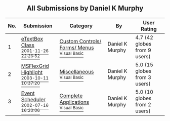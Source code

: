 ﻿<div align="center">

## All Submissions by Daniel K Murphy

</div>

No.  | Submission | Category | By   | User Rating
---- | ---------- | -------- | ---- | -----------
1 | [eTextBox Class<br /><sup>2001-11-26 22:26:52</sup>](https://github.com/Planet-Source-Code/daniel-k-murphy-etextbox-class__1-29214) | [Custom Controls/ Forms/  Menus<br /><sup>Visual Basic</sup>](../ByCategory/custom-controls-forms-menus__1-4.md) | Daniel K Murphy | 4.7 (42 globes from 9 users)
2 | [MSFlexGrid Highlight<br /><sup>2003-10-11 10:37:20</sup>](https://github.com/Planet-Source-Code/daniel-k-murphy-msflexgrid-highlight__1-49175) | [Miscellaneous<br /><sup>Visual Basic</sup>](../ByCategory/miscellaneous__1-1.md) | Daniel K Murphy | 5.0 (15 globes from 3 users)
3 | [Event Scheduler<br /><sup>2002-07-16 16:20:06</sup>](https://github.com/Planet-Source-Code/daniel-k-murphy-event-scheduler__1-36991) | [Complete Applications<br /><sup>Visual Basic</sup>](../ByCategory/complete-applications__1-27.md) | Daniel K Murphy | 5.0 (10 globes from 2 users)
